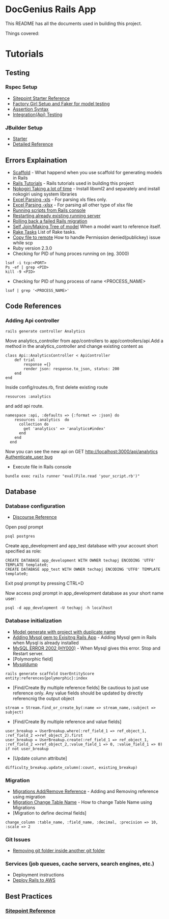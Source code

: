 # DocGenius Rails App

This README has all the documents used in building this project.

Things covered:

# Tutorials

## Testing

### Rspec Setup
* [Sitepoint Starter Reference](https://www.sitepoint.com/learn-the-first-best-practices-for-rails-and-rspec/)
* [Factory Girl Setup and Faker for model testing](https://everydayrails.com/2012/03/19/testing-series-rspec-models-factory-girl.html)
* [Assertion Syntax](https://relishapp.com/rspec/rspec-rails/v/3-6)
* [Integration(Api) Testing](http://matthewlehner.net/rails-api-testing-guidelines/)

### JBuilder Setup
* [Starter](https://richonrails.com/articles/getting-started-with-jbuilder)
* [Detailed Reference](https://devblast.com/b/jbuilder)

## Errors Explaination
* [Scaffold](https://gun.io/blog/using-scaffolding/) - What happend when you use scaffold for generating models in Rails
* [Rails Tutorials](https://www.railstutorial.org/book/toy_app) - Rails tutorials used in building this project
* [Nokogiri Taking a lot of time](https://stackoverflow.com/questions/26878263/libxml2-missing-mac-os-x-10-10) - Install libxml2 and separately and install nokogiri using system libraries
* [Excel Parsing -xls](https://github.com/zdavatz/spreadsheet/blob/master/GUIDE.md) - For parsing xls files only.
* [Excel Parsing -xlsx](https://github.com/weshatheleopard/rubyXL) - For parsing all other type of xlsx file
* [Running scripts from Rails console](https://stackoverflow.com/questions/10313181/pass-ruby-script-file-to-rails-console) 
* [Restarting already existing running server](https://stackoverflow.com/questions/15072846/server-is-already-running-in-rails)
* [Rolling back a failed Rails migration](https://stackoverflow.com/a/5466779)
* [Self Join/Making Tree of model](http://guides.rubyonrails.org/association_basics.html#self-joins) When a model want to reference itself.
* [Rake Tasks](https://www.tutorialspoint.com/ruby-on-rails/rails-and-rake.htm) List of Rake tasks.
* [Copy file to remote](https://stackoverflow.com/a/20943748) How to handle Permission denied(publickey) issue while scp
* Ruby version
2.3.0
* Checking for PID of hung proces running on <PORT> (eg. 3000)
```
lsof -i tcp:<PORT>
Ps -ef | grep <PID>
kill -9 <PID>
```

* Checking for PID of hung process of name <PROCESS_NAME>
```
lsof | grep '<PROCESS_NAME>'
```

## Code References

### Adding Api controller
```
rails generate controller Analytics
```
Move analytics_controller from app/controllers to app/controllers/api.Add a method in the analytics_controller and change existing content as 
```
class Api::AnalyticsController < ApiController
	def trial
		response ={}
	    render json: response.to_json, status: 200
	end
end
```
Inside config/routes.rb, first delete existing route 
```
resources :analytics
```
and add api route.
```
namespace :api, :defaults => {:format => :json} do  
    resources :analytics  do 
      collection do
        get 'analytics' => 'analytics#index'
      end
    end
  end
```
Now you can see the new api on GET [http://localhost:3000/api/analytics](http://localhost:3000/api/analytics/get_analytics)
[Authenticate_user bug](https://github.com/plataformatec/devise/issues/4207)

* Execute file in Rails console

```
bundle exec rails runner "eval(File.read 'your_script.rb')"
```
## Database

### Database configuration
* [Discourse Reference](https://meta.discourse.org/t/beginners-guide-to-install-discourse-on-mac-os-x-macos-for-development/15772)

Open psql prompt
```
psql postgres
```
Create app_development and app_test database with your account short specified as role:
```
CREATE DATABASE app_development WITH OWNER techapj ENCODING 'UTF8' TEMPLATE template0;
CREATE DATABASE app_test WITH OWNER techapj ENCODING 'UTF8' TEMPLATE template0;
```
Exit psql prompt by pressing CTRL+D

Now access psql prompt in app_development database as your short name user:
```
psql -d app_development -U techapj -h localhost
```

### Database initialization
* [Model generate with project with duplicate name](https://stackoverflow.com/a/31857620)
* [Adding Mysql gem to Exisitng Rails App](https://teamtreehouse.com/community/how-do-i-install-the-mysql-gem-and-how-do-i-set-it-as-the-default-database-for-rails) - Adding Mysql gem in Rails when Mysql is already installed
* [MySQL ERROR 2002 (HY000)](https://stackoverflow.com/a/43407957) - When Mysql gives this error. Stop and Restart server.
* [Polymorphic field]
* [Mysqldump](https://stackoverflow.com/a/21302721)
```
rails generate scaffold UserEntityScore entity:references{polymorphic}:index 
``` 
* [Find/Create By multiple reference fields] Be cautious to just use reference only. Any value fields should be updated by directly referencnig the output object
```
stream = Stream.find_or_create_by(:name => stream_name,:subject => subject)
```
* [Find/Create By multiple reference and value fields]
```
user_breakup = UserBreakup.where(:ref_field_1 => ref_object_1, :ref_field_2 =>ref_object_2).first
user_breakup = UserBreakup.create(:ref_field_1 => ref_object_1, :ref_field_2 =>ref_object_2,:value_field_1 => 0, :value_field_1 => 0) if not user_breakup
```
* [Update column attribute]
```
difficulty_breakup.update_column(:count, existing_breakup)  
```

### Migration
* [Migrations Add/Remove Reference](https://stackoverflow.com/questions/5648970/rails-migration-with-adding-and-removing-reference) - Adding and Removing reference using migration
* [Migration Change Table Name](https://stackoverflow.com/questions/471416/how-do-you-write-a-migration-to-rename-an-activerecord-model-and-its-table-in-ra) - How to change Table Name using Migrations
* [Migration to define decimal fields]
```
change_column :table_name, :field_name, :decimal, :precision => 10, :scale => 2
```

### Git Issues
* [Removing git folder inside another git folder](https://stackoverflow.com/a/22013258)

### Services (job queues, cache servers, search engines, etc.)

* Deployment instructions
* [Deploy Rails to AWS](https://www.sitepoint.com/deploy-your-rails-app-to-aws/) 

## Best Practices
### [Sitepoint Reference](https://www.sitepoint.com/10-ruby-on-rails-best-practices-3/)